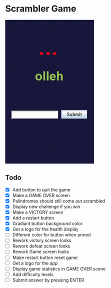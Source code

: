 # Scrambler Game

![example of how the project looks in action!](fail.gif)

## Todo
- [x] Add button to quit the game
- [x] Make a GAME OVER screen
- [X] Palindromes should still come out scrambled
- [X] Display new challenge if you win
- [x] Make a VICTORY screen
- [x] Add a restart button
- [x] Gradiant button background color
- [x] Get a logo for the health display
- [ ] Different color for button when armed
- [ ] Rework victory screen looks
- [ ] Rework defeat screen looks
- [ ] Rework Game screen looks
- [ ] Make restart button reset game
- [ ] Get a logo for the app
- [ ] Display game statistics in GAME OVER scene
- [ ] Add difficulty levels
- [ ] Submit answer by pressing ENTER